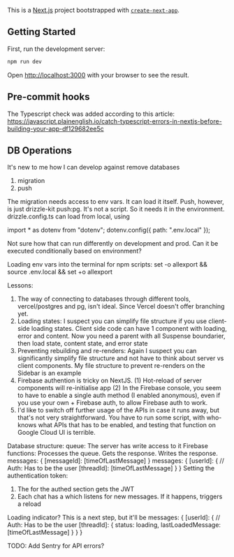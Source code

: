 This is a [Next.js](https://nextjs.org/) project bootstrapped with [`create-next-app`](https://github.com/vercel/next.js/tree/canary/packages/create-next-app).

## Getting Started

First, run the development server:

```bash
npm run dev
```

Open [http://localhost:3000](http://localhost:3000) with your browser to see the result.

## Pre-commit hooks

The Typescript check was added according to this article: https://javascript.plainenglish.io/catch-typescript-errors-in-nextjs-before-building-your-app-df129682ee5c

## DB Operations

It's new to me how I can develop against remove databases

1. migration
2. push

The migration needs access to env vars. It can load it itself.
Push, however, is just drizzle-kit push:pg. It's not a script. So it needs it in the environment.
drizzle.config.ts can load from local, using

import \* as dotenv from "dotenv";
dotenv.config({ path: ".env.local" });

Not sure how that can run differently on development and prod. Can it be executed conditionally based on environment?

Loading env vars into the terminal for npm scripts:
set -o allexport && source .env.local && set +o allexport

Lessons:

1. The way of connecting to databases through different tools, vercel/postgres and pg, isn't ideal. Since Vercel doesn't offer branching yet.
2. Loading states: I suspect you can simplify file structure if you use client-side loading states. Client side code can have 1 component with loading, error and content. Now you need a parent with all Suspense boundarier, then load state, content state, and error state
3. Preventing rebuilding and re-renders: Again I suspect you can significantly simplify file structure and not have to think about server vs client components. My file structure to prevent re-renders on the Sidebar is an example
4. Firebase authention is tricky on NextJS. (1) Hot-reload of server components will re-initialise app (2) In the Firebase console, you seem to have to enable a single auth method (I enabled anonymous), even if you use your own + Firebase auth, to allow Firebase auth to work.
5. I'd like to switch off further usage of the APIs in case it runs away, but that's not very straightforward. You have to run some script, with who-knows what APIs that has to be enabled, and testing that function on Google Cloud UI is terrible.

Database structure:
queue: The server has write access to it
Firebase functions: Processes the queue. Gets the response. Writes the response.
messages: {
[messageId]: [timeOfLastMessage]
}
messages: {
[userId]: { // Auth: Has to be the user
[threadId]: [timeOfLastMessage]
}
}
Setting the authentication token:

1. The <Layout> for the authed section gets the JWT
2. Each chat has a <ClientComponent> which listens for new messages. If it happens, triggers a reload

Loading indicator? This is a next step, but it'll be
messages: {
[userId]: { // Auth: Has to be the user
[threadId]: {
status: loading,
lastLoadedMessage: [timeOfLastMessage]
}
}
}

TODO:
Add Sentry for API errors?
